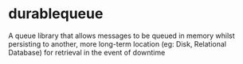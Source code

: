 # durablequeue
A queue library that allows messages to be queued in memory whilst persisting to another, more long-term location (eg: Disk, Relational Database) for retrieval in the event of downtime
